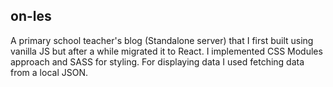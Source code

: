 ## on-les

A primary school teacher's blog (Standalone server) that I first built using vanilla JS but after a while migrated it to React. I implemented CSS Modules approach and SASS for styling. For displaying data I used fetching data from a local JSON.
